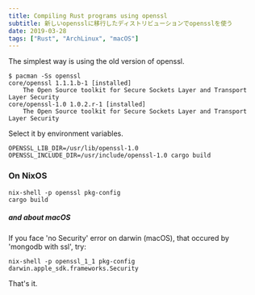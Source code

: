 ```yaml
---
title: Compiling Rust programs using openssl
subtitle: 新しいopensslに移行したディストリビューションでopensslを使う
date: 2019-03-28
tags: ["Rust", "ArchLinux", "macOS"]
---
```


The simplest way is using the old version of openssl.

```
$ pacman -Ss openssl
core/openssl 1.1.1.b-1 [installed]
    The Open Source toolkit for Secure Sockets Layer and Transport Layer Security
core/openssl-1.0 1.0.2.r-1 [installed]
    The Open Source toolkit for Secure Sockets Layer and Transport Layer Security
```

Select it by environment variables.

```
OPENSSL_LIB_DIR=/usr/lib/openssl-1.0 OPENSSL_INCLUDE_DIR=/usr/include/openssl-1.0 cargo build
```

### On NixOS

```
nix-shell -p openssl pkg-config
cargo build
```

##### and about macOS

If you face 'no Security' error on darwin (macOS), that occured by 'mongodb with ssl', try:

```
nix-shell -p openssl_1_1 pkg-config darwin.apple_sdk.frameworks.Security
```

That's it.


